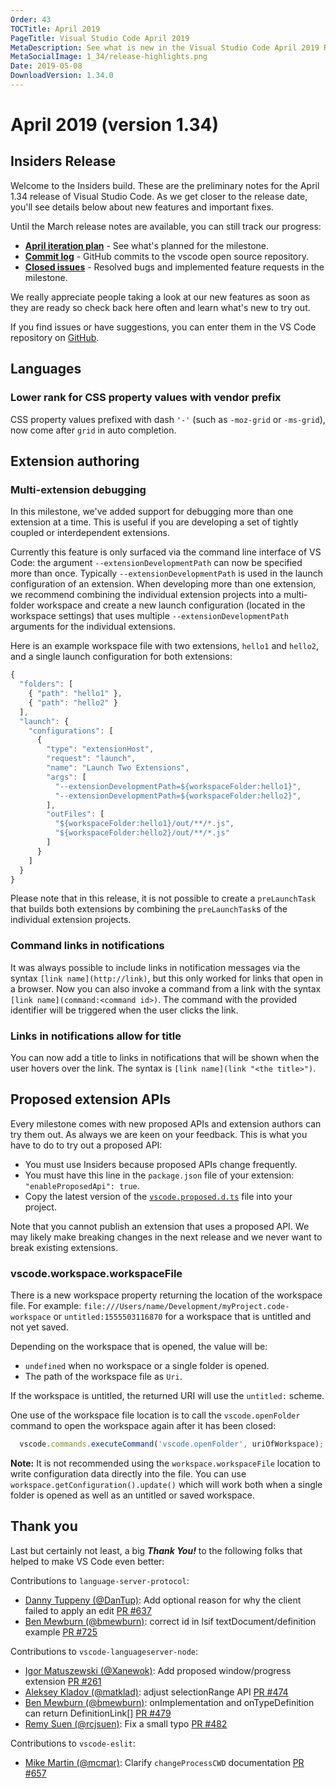 ```yaml
---
Order: 43
TOCTitle: April 2019
PageTitle: Visual Studio Code April 2019
MetaDescription: See what is new in the Visual Studio Code April 2019 Release (1.34)
MetaSocialImage: 1_34/release-highlights.png
Date: 2019-05-08
DownloadVersion: 1.34.0
---
```

# April 2019 (version 1.34)

<!-- DOWNLOAD_LINKS_PLACEHOLDER -->

## Insiders Release

Welcome to the Insiders build. These are the preliminary notes for the April 1.34 release of Visual Studio Code. As we get closer to the release date, you'll see details below about new features and important fixes.

Until the March release notes are available, you can still track our progress:

* **[April iteration plan](https://github.com/Microsoft/vscode/issues/71830)** - See what's planned for the milestone.
* **[Commit log](https://github.com/Microsoft/vscode/commits/master)** - GitHub commits to the vscode open source repository.
* **[Closed issues](https://github.com/Microsoft/vscode/milestone/92?closed=1)** - Resolved bugs and implemented feature requests in the milestone.

We really appreciate people taking a look at our new features as soon as they are ready so check back here often and learn what's new to try out.

If you find issues or have suggestions, you can enter them in the VS Code repository on [GitHub](https://github.com/Microsoft/vscode/issues).

## Languages

### Lower rank for CSS property values with vendor prefix

CSS property values prefixed with dash `'-'` (such as `-moz-grid` or `-ms-grid`), now come after `grid` in auto completion.

## Extension authoring

### Multi-extension debugging

In this milestone, we've added support for debugging more than one extension at a time. This is useful if you are developing a set of tightly coupled or interdependent extensions.

Currently this feature is only surfaced via the command line interface of VS Code: the argument `--extensionDevelopmentPath` can now be specified more than once. Typically `--extensionDevelopmentPath` is used in the launch configuration of an extension. When developing more than one extension, we recommend combining the individual extension projects into a multi-folder workspace and create a new launch configuration (located in the workspace settings) that uses multiple `--extensionDevelopmentPath` arguments for the individual extensions.

Here is an example workspace file with two extensions, `hello1` and `hello2`, and a single launch configuration for both extensions:

```js
{
  "folders": [
    { "path": "hello1" },
    { "path": "hello2" }
  ],
  "launch": {
    "configurations": [
      {
        "type": "extensionHost",
        "request": "launch",
        "name": "Launch Two Extensions",
        "args": [
          "--extensionDevelopmentPath=${workspaceFolder:hello1}",
          "--extensionDevelopmentPath=${workspaceFolder:hello2}",
        ],
        "outFiles": [
          "${workspaceFolder:hello1}/out/**/*.js",
          "${workspaceFolder:hello2}/out/**/*.js"
        ]
      }
    ]
  }
}
```

Please note that in this release, it is not possible to create a `preLaunchTask` that builds both extensions by combining the `preLaunchTask`s of the individual extension projects.

### Command links in notifications

It was always possible to include links in notification messages via the syntax `[link name](http://link)`, but this only worked for links that open in a browser. Now you can also invoke a command from a link with the syntax `[link name](command:<command id>)`. The command with the provided identifier will be triggered when the user clicks the link.

### Links in notifications allow for title

You can now add a title to links in notifications that will be shown when the user hovers over the link. The syntax is `[link name](link "<the title>")`.

## Proposed extension APIs

Every milestone comes with new proposed APIs and extension authors can try them out. As always we are keen on your feedback. This is what you have to do to try out a proposed API:

* You must use Insiders because proposed APIs change frequently.
* You must have this line in the `package.json` file of your extension: `"enableProposedApi": true`.
* Copy the latest version of the [`vscode.proposed.d.ts`](https://github.com/Microsoft/vscode/blob/master/src/vs/vscode.proposed.d.ts) file into your project.

Note that you cannot publish an extension that uses a proposed API. We may likely make breaking changes in the next release and we never want to break existing extensions.

### vscode.workspace.workspaceFile

There is a new workspace property returning the location of the workspace file. For example: `file:///Users/name/Development/myProject.code-workspace` or `untitled:1555503116870` for a workspace that is untitled and not yet saved.

Depending on the workspace that is opened, the value will be:

* `undefined` when no workspace or a single folder is opened.
* The path of the workspace file as `Uri`.

If the workspace is untitled, the returned URI will use the `untitled:` scheme.

One use of the workspace file location is to call the `vscode.openFolder` command to open the workspace again after it has been closed:

```typescript
  vscode.commands.executeCommand('vscode.openFolder', uriOfWorkspace);
```

**Note:** It is not recommended using the `workspace.workspaceFile` location to write configuration data directly into the file. You can use `workspace.getConfiguration().update()` which will work both when a single folder is opened as well as an untitled or saved workspace.

## Thank you

Last but certainly not least, a big *__Thank You!__* to the following folks that helped to make VS Code even better:

Contributions to `language-server-protocol`:

* [Danny Tuppeny (@DanTup)](https://github.com/DanTup): Add optional reason for why the client failed to apply an edit  [PR #637](https://github.com/Microsoft/language-server-protocol/pull/637)
* [Ben Mewburn (@bmewburn)](https://github.com/bmewburn): correct id in lsif textDocument/definition example [PR #725](https://github.com/Microsoft/language-server-protocol/pull/725)

Contributions to `vscode-languageserver-node`:

* [Igor Matuszewski (@Xanewok)](https://github.com/Xanewok): Add proposed window/progress extension [PR #261](https://github.com/Microsoft/vscode-languageserver-node/pull/261)
* [Aleksey Kladov (@matklad)](https://github.com/matklad): adjust selectionRange API [PR #474](https://github.com/Microsoft/vscode-languageserver-node/pull/474)
* [Ben Mewburn (@bmewburn)](https://github.com/bmewburn): onImplementation and onTypeDefinition can return DefinitionLink[] [PR #479](https://github.com/Microsoft/vscode-languageserver-node/pull/479)
* [Remy Suen (@rcjsuen)](https://github.com/rcjsuen): Fix a small typo [PR #482](https://github.com/Microsoft/vscode-languageserver-node/pull/482)

Contributions to `vscode-eslit`:

- [Mike Martin (@mcmar)](https://github.com/mcmar): Clarify `changeProcessCWD` documentation  [PR #657](https://github.com/Microsoft/vscode-eslint/pull/657)


<!-- In-product release notes styles.  Do not modify without also modifying regex in gulpfile.common.js -->
<a id="scroll-to-top" role="button" aria-label="scroll to top" href="#"><span class="icon"></span></a>
<link rel="stylesheet" type="text/css" href="css/inproduct_releasenotes.css"/>
